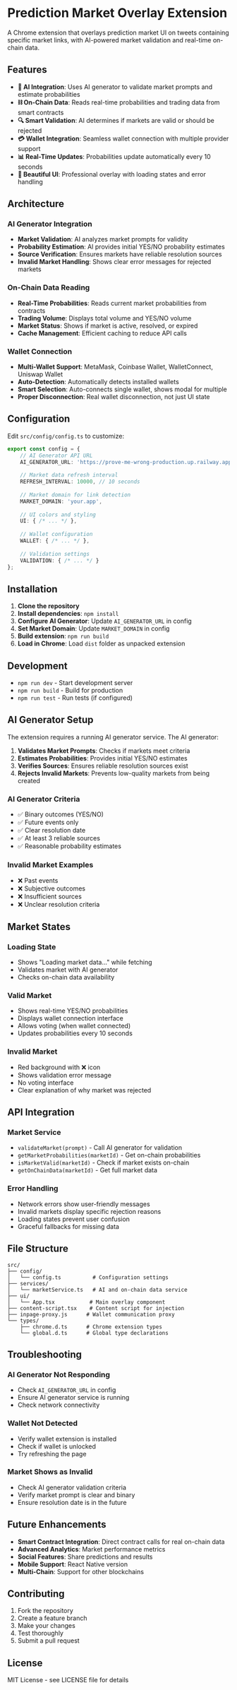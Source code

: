 # Prediction Market Overlay Extension

A Chrome extension that overlays prediction market UI on tweets containing specific market links, with AI-powered market validation and real-time on-chain data.

## Features

- **🤖 AI Integration**: Uses AI generator to validate market prompts and estimate probabilities
- **⛓️ On-Chain Data**: Reads real-time probabilities and trading data from smart contracts
- **🔍 Smart Validation**: AI determines if markets are valid or should be rejected
- **💳 Wallet Integration**: Seamless wallet connection with multiple provider support
- **📊 Real-Time Updates**: Probabilities update automatically every 10 seconds
- **🎨 Beautiful UI**: Professional overlay with loading states and error handling

## Architecture

### AI Generator Integration
- **Market Validation**: AI analyzes market prompts for validity
- **Probability Estimation**: AI provides initial YES/NO probability estimates
- **Source Verification**: Ensures markets have reliable resolution sources
- **Invalid Market Handling**: Shows clear error messages for rejected markets

### On-Chain Data Reading
- **Real-Time Probabilities**: Reads current market probabilities from contracts
- **Trading Volume**: Displays total volume and YES/NO volume
- **Market Status**: Shows if market is active, resolved, or expired
- **Cache Management**: Efficient caching to reduce API calls

### Wallet Connection
- **Multi-Wallet Support**: MetaMask, Coinbase Wallet, WalletConnect, Uniswap Wallet
- **Auto-Detection**: Automatically detects installed wallets
- **Smart Selection**: Auto-connects single wallet, shows modal for multiple
- **Proper Disconnection**: Real wallet disconnection, not just UI state

## Configuration

Edit `src/config/config.ts` to customize:

```typescript
export const config = {
    // AI Generator API URL
    AI_GENERATOR_URL: 'https://prove-me-wrong-production.up.railway.app',
    
    // Market data refresh interval
    REFRESH_INTERVAL: 10000, // 10 seconds
    
    // Market domain for link detection
    MARKET_DOMAIN: 'your.app',
    
    // UI colors and styling
    UI: { /* ... */ },
    
    // Wallet configuration
    WALLET: { /* ... */ },
    
    // Validation settings
    VALIDATION: { /* ... */ }
};
```

## Installation

1. **Clone the repository**
2. **Install dependencies**: `npm install`
3. **Configure AI Generator**: Update `AI_GENERATOR_URL` in config
4. **Set Market Domain**: Update `MARKET_DOMAIN` in config
5. **Build extension**: `npm run build`
6. **Load in Chrome**: Load `dist` folder as unpacked extension

## Development

- `npm run dev` - Start development server
- `npm run build` - Build for production
- `npm run test` - Run tests (if configured)

## AI Generator Setup

The extension requires a running AI generator service. The AI generator:

1. **Validates Market Prompts**: Checks if markets meet criteria
2. **Estimates Probabilities**: Provides initial YES/NO estimates
3. **Verifies Sources**: Ensures reliable resolution sources exist
4. **Rejects Invalid Markets**: Prevents low-quality markets from being created

### AI Generator Criteria
- ✅ Binary outcomes (YES/NO)
- ✅ Future events only
- ✅ Clear resolution date
- ✅ At least 3 reliable sources
- ✅ Reasonable probability estimates

### Invalid Market Examples
- ❌ Past events
- ❌ Subjective outcomes
- ❌ Insufficient sources
- ❌ Unclear resolution criteria

## Market States

### Loading State
- Shows "Loading market data..." while fetching
- Validates market with AI generator
- Checks on-chain data availability

### Valid Market
- Shows real-time YES/NO probabilities
- Displays wallet connection interface
- Allows voting (when wallet connected)
- Updates probabilities every 10 seconds

### Invalid Market
- Red background with ❌ icon
- Shows validation error message
- No voting interface
- Clear explanation of why market was rejected

## API Integration

### Market Service
- `validateMarket(prompt)` - Call AI generator for validation
- `getMarketProbabilities(marketId)` - Get on-chain probabilities
- `isMarketValid(marketId)` - Check if market exists on-chain
- `getOnChainData(marketId)` - Get full market data

### Error Handling
- Network errors show user-friendly messages
- Invalid markets display specific rejection reasons
- Loading states prevent user confusion
- Graceful fallbacks for missing data

## File Structure

```
src/
├── config/
│   └── config.ts          # Configuration settings
├── services/
│   └── marketService.ts   # AI and on-chain data service
├── ui/
│   └── App.tsx           # Main overlay component
├── content-script.tsx    # Content script for injection
├── inpage-proxy.js      # Wallet communication proxy
└── types/
    ├── chrome.d.ts      # Chrome extension types
    └── global.d.ts      # Global type declarations
```

## Troubleshooting

### AI Generator Not Responding
- Check `AI_GENERATOR_URL` in config
- Ensure AI generator service is running
- Check network connectivity

### Wallet Not Detected
- Verify wallet extension is installed
- Check if wallet is unlocked
- Try refreshing the page

### Market Shows as Invalid
- Check AI generator validation criteria
- Verify market prompt is clear and binary
- Ensure resolution date is in the future

## Future Enhancements

- **Smart Contract Integration**: Direct contract calls for real on-chain data
- **Advanced Analytics**: Market performance metrics
- **Social Features**: Share predictions and results
- **Mobile Support**: React Native version
- **Multi-Chain**: Support for other blockchains

## Contributing

1. Fork the repository
2. Create a feature branch
3. Make your changes
4. Test thoroughly
5. Submit a pull request

## License

MIT License - see LICENSE file for details
